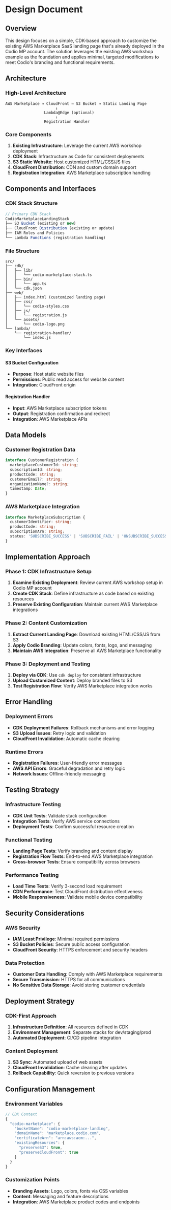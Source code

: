 # Design Document

## Overview

This design focuses on a simple, CDK-based approach to customize the existing AWS Marketplace SaaS landing page that's already deployed in the Codio MP account. The solution leverages the existing AWS workshop example as the foundation and applies minimal, targeted modifications to meet Codio's branding and functional requirements.

## Architecture

### High-Level Architecture

```
AWS Marketplace → CloudFront → S3 Bucket → Static Landing Page
                      ↓
                 Lambda@Edge (optional)
                      ↓
                 Registration Handler
```

### Core Components

1. **Existing Infrastructure**: Leverage the current AWS workshop deployment
2. **CDK Stack**: Infrastructure as Code for consistent deployments
3. **S3 Static Website**: Host customized HTML/CSS/JS files
4. **CloudFront Distribution**: CDN and custom domain support
5. **Registration Integration**: AWS Marketplace subscription handling

## Components and Interfaces

### CDK Stack Structure

```typescript
// Primary CDK Stack
CodioMarketplaceLandingStack
├── S3 Bucket (existing or new)
├── CloudFront Distribution (existing or update)
├── IAM Roles and Policies
└── Lambda Functions (registration handling)
```

### File Structure

```
src/
├── cdk/
│   ├── lib/
│   │   └── codio-marketplace-stack.ts
│   ├── bin/
│   │   └── app.ts
│   └── cdk.json
├── web/
│   ├── index.html (customized landing page)
│   ├── css/
│   │   └── codio-styles.css
│   ├── js/
│   │   └── registration.js
│   └── assets/
│       └── codio-logo.png
└── lambda/
    └── registration-handler/
        └── index.js
```

### Key Interfaces

#### S3 Bucket Configuration
- **Purpose**: Host static website files
- **Permissions**: Public read access for website content
- **Integration**: CloudFront origin

#### Registration Handler
- **Input**: AWS Marketplace subscription tokens
- **Output**: Registration confirmation and redirect
- **Integration**: AWS Marketplace APIs

## Data Models

### Customer Registration Data
```typescript
interface CustomerRegistration {
  marketplaceCustomerId: string;
  subscriptionId: string;
  productCode: string;
  customerEmail?: string;
  organizationName?: string;
  timestamp: Date;
}
```

### AWS Marketplace Integration
```typescript
interface MarketplaceSubscription {
  customerIdentifier: string;
  productCode: string;
  subscriptionArn: string;
  status: 'SUBSCRIBE_SUCCESS' | 'SUBSCRIBE_FAIL' | 'UNSUBSCRIBE_SUCCESS';
}
```

## Implementation Approach

### Phase 1: CDK Infrastructure Setup
1. **Examine Existing Deployment**: Review current AWS workshop setup in Codio MP account
2. **Create CDK Stack**: Define infrastructure as code based on existing resources
3. **Preserve Existing Configuration**: Maintain current AWS Marketplace integrations

### Phase 2: Content Customization
1. **Extract Current Landing Page**: Download existing HTML/CSS/JS from S3
2. **Apply Codio Branding**: Update colors, fonts, logo, and messaging
3. **Maintain AWS Integration**: Preserve all AWS Marketplace functionality

### Phase 3: Deployment and Testing
1. **Deploy via CDK**: Use `cdk deploy` for consistent infrastructure
2. **Upload Customized Content**: Deploy branded files to S3
3. **Test Registration Flow**: Verify AWS Marketplace integration works

## Error Handling

### Deployment Errors
- **CDK Deployment Failures**: Rollback mechanisms and error logging
- **S3 Upload Issues**: Retry logic and validation
- **CloudFront Invalidation**: Automatic cache clearing

### Runtime Errors
- **Registration Failures**: User-friendly error messages
- **AWS API Errors**: Graceful degradation and retry logic
- **Network Issues**: Offline-friendly messaging

## Testing Strategy

### Infrastructure Testing
- **CDK Unit Tests**: Validate stack configuration
- **Integration Tests**: Verify AWS service connections
- **Deployment Tests**: Confirm successful resource creation

### Functional Testing
- **Landing Page Tests**: Verify branding and content display
- **Registration Flow Tests**: End-to-end AWS Marketplace integration
- **Cross-browser Tests**: Ensure compatibility across browsers

### Performance Testing
- **Load Time Tests**: Verify 3-second load requirement
- **CDN Performance**: Test CloudFront distribution effectiveness
- **Mobile Responsiveness**: Validate mobile device compatibility

## Security Considerations

### AWS Security
- **IAM Least Privilege**: Minimal required permissions
- **S3 Bucket Policies**: Secure public access configuration
- **CloudFront Security**: HTTPS enforcement and security headers

### Data Protection
- **Customer Data Handling**: Comply with AWS Marketplace requirements
- **Secure Transmission**: HTTPS for all communications
- **No Sensitive Data Storage**: Avoid storing customer credentials

## Deployment Strategy

### CDK-First Approach
1. **Infrastructure Definition**: All resources defined in CDK
2. **Environment Management**: Separate stacks for dev/staging/prod
3. **Automated Deployment**: CI/CD pipeline integration

### Content Deployment
1. **S3 Sync**: Automated upload of web assets
2. **CloudFront Invalidation**: Cache clearing after updates
3. **Rollback Capability**: Quick reversion to previous versions

## Configuration Management

### Environment Variables
```typescript
// CDK Context
{
  "codio-marketplace": {
    "bucketName": "codio-marketplace-landing",
    "domainName": "marketplace.codio.com",
    "certificateArn": "arn:aws:acm:...",
    "existingResources": {
      "preserveS3": true,
      "preserveCloudFront": true
    }
  }
}
```

### Customization Points
- **Branding Assets**: Logo, colors, fonts via CSS variables
- **Content**: Messaging and feature descriptions
- **Integration**: AWS Marketplace product codes and endpoints